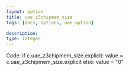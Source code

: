 ```yaml
---
layout: option
title: uae_z3chipmem_size
tags: [docs, options, uae_option]

description: 
type: integer
---
```


Code:
    if c.uae_z3chipmem_size.explicit:
        value = c.uae_z3chipmem_size.explicit
    else:
        value = "0"

